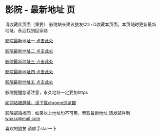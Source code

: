 # 影院 - 最新地址 页

请收藏此页面（重要）
影院站长建议狼友Ctrl+D收藏本页面，本页随时更新最新地址，永远找到回家路

[影院最新地址一 点击此处](https://51zf.buzz/) 

[影院最新地址二 点击此处](https://5gzd.buzz/) 

[影院最新地址三 点击此处](https://5gza.buzz/) 

[影院最新地址四 点击此处](https://5gze.buzz/) 

[影院最新地址五 点击此处](https://5gzb.buzz/) 

影院提醒您请注意，永久地址一定要加https

[如网站被屏蔽，请下载chrome浏览器](https://8xe23.com/chrome_93.0.4577.82.apk) 

影院邮箱找回：如果以上地址均不可用，索取最新地址,请发邮件到 woxsx@mail.com

喜欢的狼友 请顺手star一下